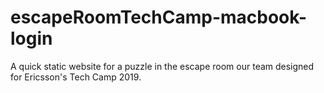 # escapeRoomTechCamp-macbook-login
A quick static website for a puzzle in the escape room our team designed for Ericsson's Tech Camp 2019. 
